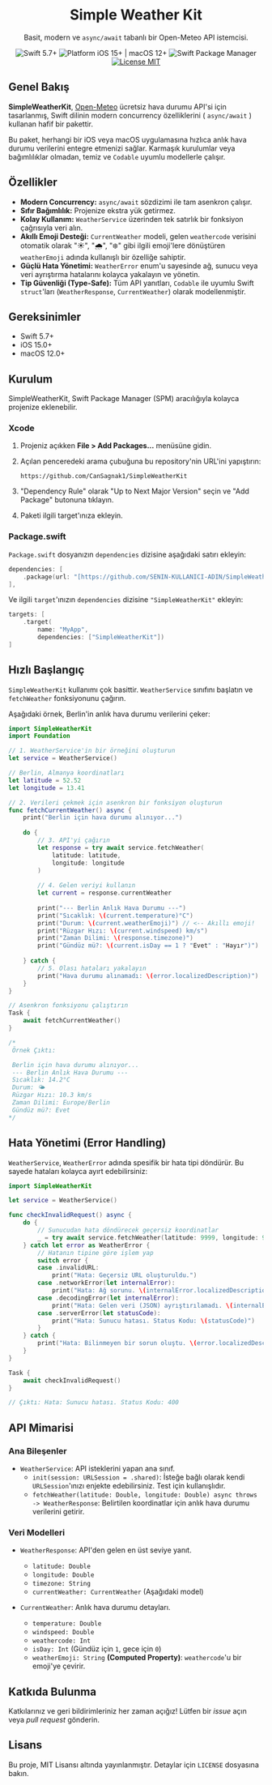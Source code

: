<div align="center">

# Simple Weather Kit

Basit, modern ve `async/await` tabanlı bir Open-Meteo API istemcisi.

</div>

<div align="center">
  
<img src="https://img.shields.io/badge/Swift-5.7%2B-orange" alt="Swift 5.7+">
<img src="https://img.shields.io/badge/Platform-iOS%2015%2B%20%7C%20macOS%2012%2B-blue" alt="Platform iOS 15+ | macOS 12+">
<img src="https://img.shields.io/badge/SwiftPM-Uyumlu-brightgreen" alt="Swift Package Manager">
<a href="https://github.com/SENIN-KULLANICI-ADIN/SimpleWeatherKit/blob/main/LICENSE">
  <img src="https://img.shields.io/badge/License-MIT-lightgrey" alt="License MIT">
</a>

</div>

## Genel Bakış

**SimpleWeatherKit**, [Open-Meteo](https://open-meteo.com/) ücretsiz hava durumu API'si için tasarlanmış, Swift dilinin modern concurrency özelliklerini ( `async/await` ) kullanan hafif bir pakettir.

Bu paket, herhangi bir iOS veya macOS uygulamasına hızlıca anlık hava durumu verilerini entegre etmenizi sağlar. Karmaşık kurulumlar veya bağımlılıklar olmadan, temiz ve `Codable` uyumlu modellerle çalışır.

## Özellikler

* **Modern Concurrency:** `async/await` sözdizimi ile tam asenkron çalışır.
* **Sıfır Bağımlılık:** Projenize ekstra yük getirmez.
* **Kolay Kullanım:** `WeatherService` üzerinden tek satırlık bir fonksiyon çağrısıyla veri alın.
* **Akıllı Emoji Desteği:** `CurrentWeather` modeli, gelen `weathercode` verisini otomatik olarak "☀️", "🌧", "❄️" gibi ilgili emoji'lere dönüştüren `weatherEmoji` adında kullanışlı bir özelliğe sahiptir.
* **Güçlü Hata Yönetimi:** `WeatherError` enum'u sayesinde ağ, sunucu veya veri ayrıştırma hatalarını kolayca yakalayın ve yönetin.
* **Tip Güvenliği (Type-Safe):** Tüm API yanıtları, `Codable` ile uyumlu Swift `struct`'ları (`WeatherResponse`, `CurrentWeather`) olarak modellenmiştir.

## Gereksinimler

* Swift 5.7+
* iOS 15.0+
* macOS 12.0+

## Kurulum

SimpleWeatherKit, Swift Package Manager (SPM) aracılığıyla kolayca projenize eklenebilir.

### Xcode

1.  Projeniz açıkken **File > Add Packages...** menüsüne gidin.
2.  Açılan penceredeki arama çubuğuna bu repository'nin URL'ini yapıştırın:

    ```
    https://github.com/CanSagnak1/SimpleWeatherKit
    ```

3.  "Dependency Rule" olarak "Up to Next Major Version" seçin ve "Add Package" butonuna tıklayın.
4.  Paketi ilgili target'ınıza ekleyin.

### Package.swift

`Package.swift` dosyanızın `dependencies` dizisine aşağıdaki satırı ekleyin:

```swift
dependencies: [
    .package(url: "[https://github.com/SENIN-KULLANICI-ADIN/SimpleWeatherKit](https://github.com/SENIN-KULLANICI-ADIN/SimpleWeatherKit)", from: "1.0.0")
],
```

Ve ilgili `target`'ınızın `dependencies` dizisine `"SimpleWeatherKit"` ekleyin:

```swift
targets: [
    .target(
        name: "MyApp",
        dependencies: ["SimpleWeatherKit"])
]
```

## Hızlı Başlangıç

`SimpleWeatherKit` kullanımı çok basittir. `WeatherService` sınıfını başlatın ve `fetchWeather` fonksiyonunu çağırın.

Aşağıdaki örnek, Berlin'in anlık hava durumu verilerini çeker:

```swift
import SimpleWeatherKit
import Foundation

// 1. WeatherService'in bir örneğini oluşturun
let service = WeatherService()

// Berlin, Almanya koordinatları
let latitude = 52.52
let longitude = 13.41

// 2. Verileri çekmek için asenkron bir fonksiyon oluşturun
func fetchCurrentWeather() async {
    print("Berlin için hava durumu alınıyor...")
    
    do {
        // 3. API'yi çağırın
        let response = try await service.fetchWeather(
            latitude: latitude,
            longitude: longitude
        )
        
        // 4. Gelen veriyi kullanın
        let current = response.currentWeather
        
        print("--- Berlin Anlık Hava Durumu ---")
        print("Sıcaklık: \(current.temperature)°C")
        print("Durum: \(current.weatherEmoji)") // <-- Akıllı emoji!
        print("Rüzgar Hızı: \(current.windspeed) km/s")
        print("Zaman Dilimi: \(response.timezone)")
        print("Gündüz mü?: \(current.isDay == 1 ? "Evet" : "Hayır")")
        
    } catch {
        // 5. Olası hataları yakalayın
        print("Hava durumu alınamadı: \(error.localizedDescription)")
    }
}

// Asenkron fonksiyonu çalıştırın
Task {
    await fetchCurrentWeather()
}

/*
 Örnek Çıktı:

 Berlin için hava durumu alınıyor...
 --- Berlin Anlık Hava Durumu ---
 Sıcaklık: 14.2°C
 Durum: 🌤
 Rüzgar Hızı: 10.3 km/s
 Zaman Dilimi: Europe/Berlin
 Gündüz mü?: Evet
*/
```

## Hata Yönetimi (Error Handling)

`WeatherService`, `WeatherError` adında spesifik bir hata tipi döndürür. Bu sayede hataları kolayca ayırt edebilirsiniz:

```swift
import SimpleWeatherKit

let service = WeatherService()

func checkInvalidRequest() async {
    do {
        // Sunucudan hata döndürecek geçersiz koordinatlar
        _ = try await service.fetchWeather(latitude: 9999, longitude: 9999)
    } catch let error as WeatherError {
        // Hatanın tipine göre işlem yap
        switch error {
        case .invalidURL:
            print("Hata: Geçersiz URL oluşturuldu.")
        case .networkError(let internalError):
            print("Hata: Ağ sorunu. \(internalError.localizedDescription)")
        case .decodingError(let internalError):
            print("Hata: Gelen veri (JSON) ayrıştırılamadı. \(internalError.localizedDescription)")
        case .serverError(let statusCode):
            print("Hata: Sunucu hatası. Status Kodu: \(statusCode)")
        }
    } catch {
        print("Hata: Bilinmeyen bir sorun oluştu. \(error.localizedDescription)")
    }
}

Task {
    await checkInvalidRequest()
}

// Çıktı: Hata: Sunucu hatası. Status Kodu: 400
```

## API Mimarisi

### Ana Bileşenler

* `WeatherService`: API isteklerini yapan ana sınıf.
    * `init(session: URLSession = .shared)`: İsteğe bağlı olarak kendi `URLSession`'ınızı enjekte edebilirsiniz. Test için kullanışlıdır.
    * `fetchWeather(latitude: Double, longitude: Double) async throws -> WeatherResponse`: Belirtilen koordinatlar için anlık hava durumu verilerini getirir.

### Veri Modelleri

* `WeatherResponse`: API'den gelen en üst seviye yanıt.
    * `latitude: Double`
    * `longitude: Double`
    * `timezone: String`
    * `currentWeather: CurrentWeather` (Aşağıdaki model)

* `CurrentWeather`: Anlık hava durumu detayları.
    * `temperature: Double`
    * `windspeed: Double`
    * `weathercode: Int`
    * `isDay: Int` (Gündüz için `1`, gece için `0`)
    * `weatherEmoji: String` **(Computed Property)**: `weathercode`'u bir emoji'ye çevirir.

## Katkıda Bulunma

Katkılarınız ve geri bildirimleriniz her zaman açığız! Lütfen bir *issue* açın veya *pull request* gönderin.

## Lisans

Bu proje, MIT Lisansı altında yayınlanmıştır. Detaylar için `LICENSE` dosyasına bakın.
